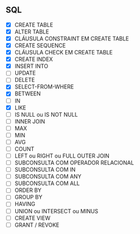 ## SQL
- [x] CREATE TABLE
- [x] ALTER TABLE
- [x] CLÁUSULA CONSTRAINT EM CREATE TABLE
- [x] CREATE SEQUENCE
- [x] CLÁUSULA CHECK EM CREATE TABLE
- [x] CREATE INDEX
- [x] INSERT INTO
- [ ] UPDATE
- [ ] DELETE
- [x] SELECT-FROM-WHERE
- [x] BETWEEN
- [ ] IN
- [x] LIKE
- [ ] IS NULL ou IS NOT NULL
- [ ] INNER JOIN
- [ ] MAX
- [ ] MIN
- [ ] AVG
- [ ] COUNT
- [ ] LEFT ou RIGHT ou FULL OUTER JOIN
- [ ] SUBCONSULTA COM OPERADOR RELACIONAL
- [ ] SUBCONSULTA COM IN
- [ ] SUBCONSULTA COM ANY
- [ ] SUBCONSULTA COM ALL
- [ ] ORDER BY
- [ ] GROUP BY
- [ ] HAVING
- [ ] UNION ou INTERSECT ou MINUS
- [ ] CREATE VIEW
- [ ] GRANT / REVOKE